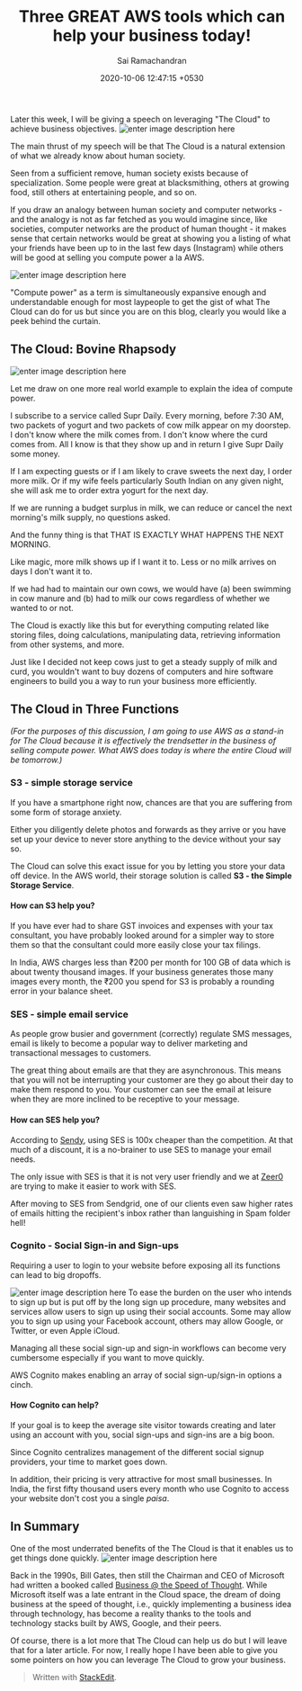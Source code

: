 ﻿---
layout: post
title: Three GREAT AWS tools which can help your business today!
date:  2020-10-06 12:47:15 +0530
author: Sai Ramachandran
---

Later this week, I will be giving a speech on leveraging "The Cloud" to achieve business objectives. 
![enter image description here](https://cdn.pixabay.com/photo/2018/04/03/04/36/hand-3285912_960_720.jpg)

The main thrust of my speech will be that The Cloud is a natural extension of what we already know about human society. 

Seen from a sufficient remove, human society exists because of specialization. Some people were great at blacksmithing, others at growing food, still others at entertaining people, and so on.

If you draw an analogy between human society and computer networks - and the analogy is not as far fetched as you would imagine since, like societies, computer networks are the product of human thought - it makes sense that certain networks would be great at showing you a listing of what your friends have been up to in the last few days (Instagram) while others will be good at selling you compute power a la AWS.

![enter image description here](https://cdn.pixabay.com/photo/2017/06/05/22/48/marketing-2375579_960_720.jpg)

"Compute power" as a term is simultaneously expansive enough and understandable enough for most laypeople to get the gist of what The Cloud can do for us but since you are on this blog, clearly you would like a peek behind the curtain.

## The Cloud: Bovine Rhapsody

![enter image description here](https://cdn.pixabay.com/photo/2013/12/28/19/28/cow-234835_960_720.jpg)

Let me draw on one more real world example to explain the idea of compute power.

I subscribe to a service called Supr Daily. Every morning, before 7:30 AM, two packets of yogurt and two packets of cow milk appear on my doorstep. I don't know where the milk comes from. I don't know where the curd comes from. All I know is that they show up and in return I give Supr Daily some money.

If I am expecting guests or if I am likely to crave sweets the next day, I order more milk. Or if my wife feels particularly South Indian on any given night, she will ask me to order extra yogurt for the next day.

If we are running a budget surplus in milk, we can reduce or cancel the next morning's milk supply, no questions asked.

And the funny thing is that THAT IS EXACTLY WHAT HAPPENS THE NEXT MORNING. 

Like magic, more milk shows up if I want it to. Less or no milk arrives on days I don't want it to.

If we had had to maintain our own cows, we would have (a) been swimming in cow manure and (b) had to milk our cows regardless of whether we wanted to or not.

The Cloud is exactly like this but for everything computing related like storing files, doing calculations, manipulating data, retrieving information from other systems, and more.

Just like I decided not keep cows just to get a steady supply of milk and curd, you wouldn't want to buy dozens of computers and hire software engineers to build you a way to run your business more efficiently.

## The Cloud in Three Functions

*(For the purposes of this discussion, I am going to use AWS as a stand-in for The Cloud because it is effectively the trendsetter in the business of selling compute power. What AWS does today is where the entire Cloud will be tomorrow.)*

### S3 - simple storage service
If you have a smartphone right now, chances are that you are suffering from some form of storage anxiety.

Either you diligently delete photos and forwards as they arrive or you have set up your device to never store anything to the device without your say so.

The Cloud can solve this exact issue for you by letting you store your data off device. In the AWS world, their storage solution is called **S3 - the Simple Storage Service**.

#### How can S3 help you?
If you have ever had to share GST invoices and expenses with your tax consultant, you have probably looked around for a simpler way to store them so that the consultant could more easily close your tax filings.

In India, AWS charges less than ₹200 per month for 100 GB of data which is about twenty thousand images. If your business generates those many images every month, the ₹200 you spend for S3 is probably a rounding error in your balance sheet.

### SES - simple email service
As people grow busier and government (correctly) regulate SMS messages, email is likely to become a popular way to deliver marketing and transactional messages to customers.

The great thing about emails are that they are asynchronous. This means that you will not be interrupting your customer are they go about their day to make them respond to you. Your customer can see the email at leisure when they are more inclined to be receptive to your message.

#### How can SES help you?
According to [Sendy](https://sendy.co/), using SES is 100x cheaper than the competition. At that much of a discount, it is a no-brainer to use SES to manage your email needs. 

The only issue with SES is that it is not very user friendly and we at [Zeer0](https://zeer0.com/templates/) are trying to make it easier to work with SES.

After moving to SES from Sendgrid, one of our clients even saw higher rates of emails hitting the recipient's inbox rather than languishing in Spam folder hell!

### Cognito - Social Sign-in and Sign-ups
Requiring a user to login to your website before exposing all its functions can lead to big dropoffs. 

![enter image description here](https://cdn.pixabay.com/photo/2014/07/11/17/10/smartphone-390048_960_720.jpg)
To ease the burden on the user who intends to sign up but is put off by the long sign up procedure, many websites and services allow users to sign up using their social accounts. Some may allow you to sign up using your Facebook account, others may allow Google, or Twitter, or even Apple iCloud.

Managing all these social sign-up and sign-in workflows can become very cumbersome especially if you want to move quickly.

AWS Cognito makes enabling an array of social sign-up/sign-in options a cinch.

#### How Cognito can help?
If your goal is to keep the average site visitor towards creating and later using an account with you, social sign-ups and sign-ins are a big boon. 

Since Cognito centralizes management of the different social signup providers, your time to market goes down.

In addition, their pricing is very attractive for most small businesses. In India, the first fifty thousand users every month who use Cognito to access your website don't cost you a single *paisa*. 

## In Summary

One of the most underrated benefits of the The Cloud is that it enables us to get things done quickly. 
![enter image description here](https://cdn.pixabay.com/photo/2018/09/27/15/27/blackboard-3707295_960_720.jpg)

Back in the 1990s, Bill Gates, then still the Chairman and CEO of Microsoft had written a booked called [Business @ the Speed of Thought](https://en.wikipedia.org/wiki/Business_@_the_Speed_of_Thought). While Microsoft itself was a late entrant in the Cloud space, the dream of doing business at the speed of thought, i.e., quickly implementing a business idea through technology, has become a reality thanks to the tools and technology stacks built by AWS, Google, and their peers.

Of course, there is a lot more that The Cloud can help us do but I will leave that for a later article. For now, I really hope I have been able to give you some pointers on how you can leverage The Cloud to grow your business.

> Written with [StackEdit](https://stackedit.io/).
